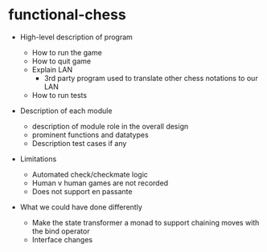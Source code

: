 # functional-chess

- High-level description of program

  - How to run the game
  - How to quit game
  - Explain LAN
    - 3rd party program used to translate other chess notations to our LAN
  - How to run tests

- Description of each module

  - description of module role in the overall design
  - prominent functions and datatypes
  - Description test cases if any

- Limitations

  - Automated check/checkmate logic
  - Human v human games are not recorded
  - Does not support en passante

- What we could have done differently
  - Make the state transformer a monad to support chaining moves with the bind
    operator
  - Interface changes

